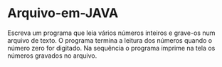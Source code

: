 # Arquivo-em-JAVA

Escreva um programa que leia vários números inteiros e grave-os num arquivo
de texto. O programa termina a leitura dos números quando o número zero for digitado.
Na sequência o programa imprime na tela os números gravados no arquivo.
